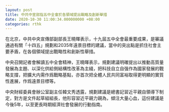 ```yaml
---
layout: post
title: 中共中宣部指五中全會於各領域提出戰略及創新舉措
date: 2020-10-30 11:00:34.000000000 +08:00
categories: rthk
---
```


在北京，中共中央宣傳部副部長王曉暉表示，十九屆五中全會最重要成果，是審議通過有關「十四五」規劃和2035年遠景目標的建議，當中的突出點是抓住社會主要矛盾，在各個領域提出戰略性和創新性舉措。

中央召開記者會解讀五中全會精神，王曉暉表示，規劃建議明確提出以推動高質量發展為主題、以深化供給側結構性改革為主綫，把科技自立自强作為國家發展的戰略支撐，把擴大内需作爲戰略基點，亦首次把全體人民共同富裕取得更明顯的實質性進展，作爲遠景目標等。

中央財經委員會辦公室副主任韓文秀透露，規劃建議是總書記習近平親自領導下制定，對方是文件起草組組長，他形容習近平親力親為，傾注大量心血，這份建議是今後5年，以至更長時期經濟社會發展的行動指南。
